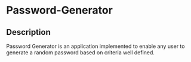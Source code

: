 # Password-Generator

## Description 
Password Generator is an application implemented to enable any user to generate a random password based on criteria well defined.